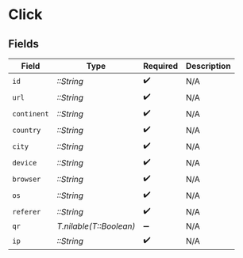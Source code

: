 # Click


## Fields

| Field                   | Type                    | Required                | Description             |
| ----------------------- | ----------------------- | ----------------------- | ----------------------- |
| `id`                    | *::String*              | :heavy_check_mark:      | N/A                     |
| `url`                   | *::String*              | :heavy_check_mark:      | N/A                     |
| `continent`             | *::String*              | :heavy_check_mark:      | N/A                     |
| `country`               | *::String*              | :heavy_check_mark:      | N/A                     |
| `city`                  | *::String*              | :heavy_check_mark:      | N/A                     |
| `device`                | *::String*              | :heavy_check_mark:      | N/A                     |
| `browser`               | *::String*              | :heavy_check_mark:      | N/A                     |
| `os`                    | *::String*              | :heavy_check_mark:      | N/A                     |
| `referer`               | *::String*              | :heavy_check_mark:      | N/A                     |
| `qr`                    | *T.nilable(T::Boolean)* | :heavy_minus_sign:      | N/A                     |
| `ip`                    | *::String*              | :heavy_check_mark:      | N/A                     |